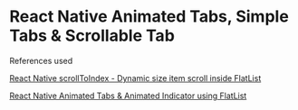 # React Native Animated Tabs, Simple Tabs & Scrollable Tab

References used

[React Native scrollToIndex - Dynamic size item scroll inside FlatList](https://www.youtube.com/watch?v=pTtxhuThMew&list=PLQocKVqyqZDSCyzTX6QYZ5k5GBv4_TvAX&index=2)

[React Native Animated Tabs & Animated Indicator using FlatList](https://www.youtube.com/watch?v=ZiSN9uik6OY&list=PLQocKVqyqZDSCyzTX6QYZ5k5GBv4_TvAX&index=16)
